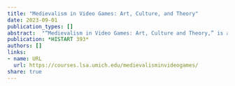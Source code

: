 ```yaml
---
title: "Medievalism in Video Games: Art, Culture, and Theory"
date: 2023-09-01
publication_types: []
abstract:  "“Medievalism in Video Games: Art, Culture and Theory,” is a 300-level undergraduate seminar course that is taught by Dr. Bihter Esener in the Department of the History of Art at the University of Michigan (U-M)."
publication: *HISTART 393*
authors: []
links:
- name: URL
  url: https://courses.lsa.umich.edu/medievalisminvideogames/
share: true
---
```

